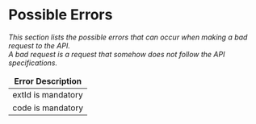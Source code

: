 # Possible Errors
<i>This section lists the possible errors that can occur when making a bad request to the API. </br> A bad request is a request that somehow does not follow the API specifications.

<table>
    <thead>
        <tr>
            <td style="text-align:center"><b>Error Description</b></td>
        </tr>
    </thead>
    <tbody>
        <tr>
            <td>extId is mandatory</td>
        <tr>
            <td>code is mandatory</td>
        </tr>
    </tbody>
</table>
